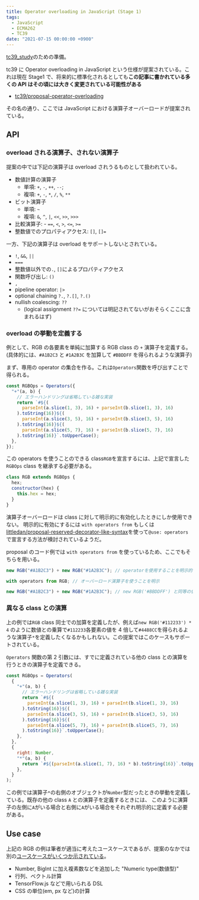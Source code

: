 ```yaml
---
title: Operator overloading in JavaScript (Stage 1)
tags:
  - JavaScript
  - ECMA262
  - TC39
date: "2021-07-15 00:00:00 +0900"
---
```


[tc39_study](https://web-study.connpass.com/event/213676/)のための準備。

tc39 に Operator overloading in JavaScript という仕様が提案されている。これは現在 Stage1 で、将来的に標準化されるとしても**この記事に書かれている多くの API はその頃には大きく変更されている可能性がある**

- [tc39/proposal-operator-overloading](https://github.com/tc39/proposal-operator-overloading)

その名の通り、ここでは JavaScript における演算子オーバーロードが提案されている。

## API

### overload される演算子、されない演算子

提案の中では下記の演算子は overload されうるものとして扱われている。

- 数値計算の演算子
  - 単項: `+`, `-`, `++`, `--`;
  - 複項: `+`, `-`, `*`, `/`, `%`, `**`
- ビット演算子
  - 単項: `~`
  - 複項: `&`, `^`, `|`, `<<`, `>>`, `>>>`
- 比較演算子: - `==`, `<`, `>`, `<=`, `>=`
- 整数値でのプロパティアクセス: `[]`, `[]=`

一方、下記の演算子は overload をサポートしないとされている。

- `!`, `&&`, `||`
- `===`
- 整数値以外での`.`, `[]`によるプロパティアクセス
- 関数呼び出し: `()`
- `,`
- pipeline operator: `|>`
- optional chaining `?.`, `?.[]`, `?.()`
- nullish coalescing: `??`
  - (logical assignment `??=` については明記されてないがおそらくここに含まれるはず)

### overload の挙動を定義する

例として、RGB の各要素を単純に加算する RGB class の `+` 演算子を定義する。
(具体的には、`#A1B2C3` と `#1A2B3C` を加算して `#BBDDFF` を得られるような演算子)

まず、専用の operator の集合を作る。これは`Operators`関数を呼び出すことで得られる。

```js
const RGBOps = Operators({
  "+"(a, b) {
    // エラーハンドリングは省略している雑な実装
    return `#${(
      parseInt(a.slice(1, 3), 16) + parseInt(b.slice(1, 3), 16)
    ).toString(16)}${(
      parseInt(a.slice(3, 5), 16) + parseInt(b.slice(3, 5), 16)
    ).toString(16)}${(
      parseInt(a.slice(5, 7), 16) + parseInt(b.slice(5, 7), 16)
    ).toString(16)}`.toUpperCase();
  },
});
```

この operators を使うことのできる class`RGB`を宣言するには、上記で宣言した`RGBOps` class を継承する必要がある。

```js
class RGB extends RGBOps {
  hex;
  constructor(hex) {
    this.hex = hex;
  }
}
```

演算子オーバーロードは class に対して明示的に有効化したときにしか使用できない。
明示的に有効にするには `with operators from` もしくは [littledan/proposal-reserved-decorator-like-syntax](https://github.com/littledan/proposal-reserved-decorator-like-syntax)を使って`@use: operators` で宣言する方法が検討されているようだ。

proposal のコード例では `with operators from` を使っているため、ここでもそちらを用いる。

```js
new RGB("#A1B2C3") + new RGB("#1A2B3C"); // operatorを使用することを明示的に宣言していないためTypeError の例外が起きる。

with operators from RGB; // オーバーロード演算子を使うことを明示

new RGB("#A1B2C3") + new RGB("#1A2B3C"); // new RGB('#BBDDFF') と同等の値を持つインスタンスが得られる
```

### 異なる class との演算

上の例では`RGB` class 同士での加算を定義したが、例えば`new RGB('#112233') * 4` のように数値との乗算で`#112233`各要素の値を 4 倍して`#4488CC`を得られるような演算子`*`を定義したくなるかもしれない。この提案ではこのケースもサポートされている。

`Operators` 関数の第 2 引数には、すでに定義されている他の class との演算を行うときの演算子を定義できる。

```js
const RGBOps = Operators(
  {
    "+"(a, b) {
      // エラーハンドリングは省略している雑な実装
      return `#${(
        parseInt(a.slice(1, 3), 16) + parseInt(b.slice(1, 3), 16)
      ).toString(16)}${(
        parseInt(a.slice(3, 5), 16) + parseInt(b.slice(3, 5), 16)
      ).toString(16)}${(
        parseInt(a.slice(5, 7), 16) + parseInt(b.slice(5, 7), 16)
      ).toString(16)}`.toUpperCase();
    },
  },
  {
    right: Number,
    "*"(a, b) {
      return `#${(parseInt(a.slice(1, 7), 16) * b).toString(16)}`.toUpperCase();
    },
  }
);
```

この例では演算子`*`の右側のオブジェクトが`Number`型だったときの挙動を定義している。既存の他の class `A` との演算子を定義するときには、
このように演算子の左側に`A`がいる場合と右側に`A`がいる場合をそれぞれ明示的に定義する必要がある。

## Use case

上記の RGB の例は筆者が適当に考えたユースケースであるが、提案のなかでは別の[ユースケースがいくつか示されている](https://github.com/tc39/proposal-operator-overloading#case-studies)。

- Number, BigInt に加え複素数などを追加した "Numeric type(数値型)"
- 行列、ベクトル計算
- TensorFlow.js などで用いられる DSL
- CSS の単位(em, px など)の計算
